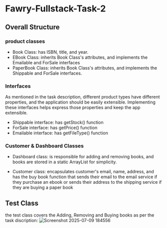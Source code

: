 # Fawry-Fullstack-Task-2
## Overall Structure
 ### product classes
- Book Class: has ISBN, title, and year.
- EBook Class: inherits Book Class's attributes, and implements the Emailable and ForSale interfaces
- PaperBook Class: inherits Book Class's attributes, and implements the Shippable and ForSale interfaces.

### Interfaces 
As mentioned in the task description, different product types have different properties, and the application should be easily extensible. Implementing these interfaces helps express those properties and keep the app extensible.
- Shippable interface: has getStock() function
- ForSale interface: has getPrice() function
- Emailable interface: has getFileType() function

### Customer & Dashboard Classes
- Dashboard class: is responsible for adding and removing books, and books are stored in a static ArrayList for simplicity.

- Customer class: encapsulates customer's email, name, address, and has the buy book function that sends their email to the email service if they purchase an ebook or sends their address to the shipping service if they are buying a paper book

## Test Class
the test class covers the Adding, Removing and Buying books as per the task discription:
![Screenshot 2025-07-09 184556](https://github.com/user-attachments/assets/aadc3b52-48fd-4e5d-b64e-126ae18ca67a)



